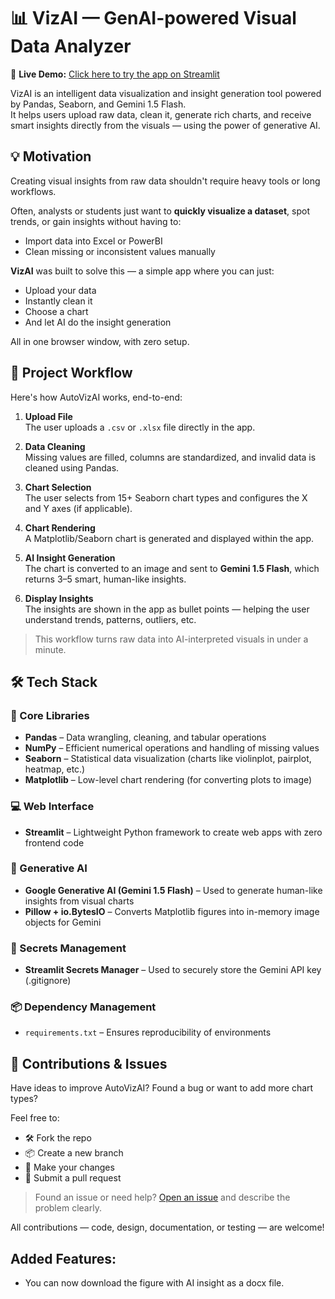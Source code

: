 # 📊 VizAI — GenAI-powered Visual Data Analyzer

🚀 **Live Demo:** [Click here to try the app on Streamlit](https://vizinsight.streamlit.app/)

VizAI is an intelligent data visualization and insight generation tool powered by Pandas, Seaborn, and Gemini 1.5 Flash.  
It helps users upload raw data, clean it, generate rich charts, and receive smart insights directly from the visuals — using the power of generative AI.

## 💡 Motivation

Creating visual insights from raw data shouldn't require heavy tools or long workflows.

Often, analysts or students just want to **quickly visualize a dataset**, spot trends, or gain insights without having to:
- Import data into Excel or PowerBI
- Clean missing or inconsistent values manually
  
**VizAI** was built to solve this — a simple app where you can just:
- Upload your data
- Instantly clean it
- Choose a chart
- And let AI do the insight generation

All in one browser window, with zero setup.

## 🔄 Project Workflow

Here's how AutoVizAI works, end-to-end:

1. **Upload File**  
   The user uploads a `.csv` or `.xlsx` file directly in the app.

2. **Data Cleaning**  
   Missing values are filled, columns are standardized, and invalid data is cleaned using Pandas.

3. **Chart Selection**  
   The user selects from 15+ Seaborn chart types and configures the X and Y axes (if applicable).

4. **Chart Rendering**  
   A Matplotlib/Seaborn chart is generated and displayed within the app.

5. **AI Insight Generation**  
   The chart is converted to an image and sent to **Gemini 1.5 Flash**, which returns 3–5 smart, human-like insights.

6. **Display Insights**  
   The insights are shown in the app as bullet points — helping the user understand trends, patterns, outliers, etc.

> This workflow turns raw data into AI-interpreted visuals in under a minute.

## 🛠️ Tech Stack

### 🧪 Core Libraries
- **Pandas** – Data wrangling, cleaning, and tabular operations
- **NumPy** – Efficient numerical operations and handling of missing values
- **Seaborn** – Statistical data visualization (charts like violinplot, pairplot, heatmap, etc.)
- **Matplotlib** – Low-level chart rendering (for converting plots to image)

### 💻 Web Interface
- **Streamlit** – Lightweight Python framework to create web apps with zero frontend code

### 🤖 Generative AI
- **Google Generative AI (Gemini 1.5 Flash)** – Used to generate human-like insights from visual charts
- **Pillow + io.BytesIO** – Converts Matplotlib figures into in-memory image objects for Gemini

### 🔐 Secrets Management
- **Streamlit Secrets Manager** – Used to securely store the Gemini API key (.gitignore)

### 📦 Dependency Management
- `requirements.txt` – Ensures reproducibility of environments

## 🤝 Contributions & Issues

Have ideas to improve AutoVizAI? Found a bug or want to add more chart types?

Feel free to:

- 🛠️ Fork the repo
- 📦 Create a new branch
- 📝 Make your changes
- 🚀 Submit a pull request

> Found an issue or need help? [Open an issue](https://github.com/kailashmannem/vizai/issues) and describe the problem clearly.

All contributions — code, design, documentation, or testing — are welcome!

## Added Features:
- You can now download the figure with AI insight as a docx file.

